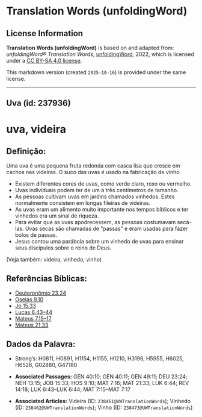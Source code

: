 # Translation Words (unfoldingWord)

## License Information

**Translation Words (unfoldingWord)** is based on and adapted from: _unfoldingWord® Translation Words_, [unfoldingWord](https://unfoldingword.org/utw), 2022, which is licensed under a [CC BY-SA 4.0 license](https://creativecommons.org/licenses/by-sa/4.0/legalcode.en).

This markdown version (created `2025-10-16`) is provided under the same license.



--------------------------------

## Uva (id: 237936)

uva, videira
============

Definição:
----------

Uma uva é uma pequena fruta redonda com casca lisa que cresce em cachos nas videiras. O suco das uvas é usado na fabricação de vinho.

* Existem diferentes cores de uvas, como verde claro, roxo ou vermelho.
* Uvas individuais podem ter de um a três centímetros de tamanho.
* As pessoas cultivam uvas em jardins chamados vinhedos. Estes normalmente consistem em longas fileiras de videiras.
* As uvas eram um alimento muito importante nos tempos bíblicos e ter vinhedos era um sinal de riqueza.
* Para evitar que as uvas apodrecessem, as pessoas costumavam secá\-las. Uvas secas são chamadas de "passas" e eram usadas para fazer bolos de passas.
* Jesus contou uma parábola sobre um vinhedo de uvas para ensinar seus discípulos sobre o reino de Deus.

(Veja também: videira, vinhedo, vinho)

Referências Bíblicas:
---------------------

* [Deuteronômio 23\.24](https://ref.ly/Deut23:24)
* [Oseias 9\.10](https://ref.ly/Hos9:10)
* [Jó 15\.33](https://ref.ly/Job15:33)
* [Lucas 6\.43–44](https://ref.ly/Luke6:43-Luke6:44)
* [Mateus 7\.15–17](https://ref.ly/Matt7:15-Matt7:17)
* [Mateus 21\.33](https://ref.ly/Matt21:33)

Dados da Palavra:
-----------------

* Strong’s: H0811, H0891, H1154, H1155, H1210, H3196, H5955, H6025, H6528, G02880, G47180

* **Associated Passages:** GEN 40:10; GEN 40:11; GEN 49:11; DEU 23:24; NEH 13:15; JOB 15:33; HOS 9:10; MAT 7:16; MAT 21:33; LUK 6:44; REV 14:18; LUK 6:43–LUK 6:44; MAT 7:15–MAT 7:17
* **Associated Articles:** Videira (ID: `238461@UWTranslationWords`); Vinhedo (ID: `238462@UWTranslationWords`); Vinho (ID: `238473@UWTranslationWords`)

